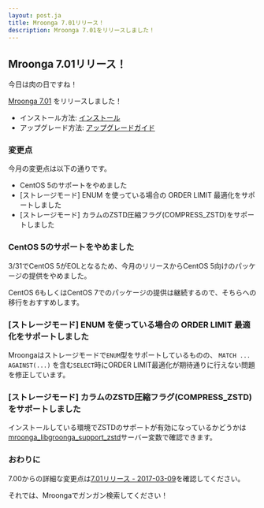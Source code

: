 ```yaml
---
layout: post.ja
title: Mroonga 7.01リリース！
description: Mroonga 7.01をリリースしました！
---
```


## Mroonga 7.01リリース！

今日は肉の日ですね！

[Mroonga 7.01](/ja/docs/news.html#release-7-01) をリリースしました！

  * インストール方法: [インストール](/ja/docs/install.html)
  * アップグレード方法: [アップグレードガイド](/ja/docs/upgrade.html)

### 変更点

今月の変更点は以下の通りです。

  * CentOS 5のサポートをやめました
  * [ストレージモード] ENUM を使っている場合の ORDER LIMIT 最適化をサポートしました
  * [ストレージモード] カラムのZSTD圧縮フラグ(COMPRESS_ZSTD)をサポートしました

### CentOS 5のサポートをやめました

3/31でCentOS 5がEOLとなるため、今月のリリースからCentOS 5向けのパッケージの提供をやめました。

CentOS 6もしくはCentOS 7でのパッケージの提供は継続するので、そちらへの移行をおすすめします。

### [ストレージモード] ENUM を使っている場合の ORDER LIMIT 最適化をサポートしました

Mroongaはストレージモードで``ENUM``型をサポートしているものの、 ``MATCH ... AGAINST(...)`` を含む``SELECT``時にORDER LIMIT最適化が期待通りに行えない問題を修正しています。

### [ストレージモード] カラムのZSTD圧縮フラグ(COMPRESS_ZSTD)をサポートしました

インストールしている環境でZSTDのサポートが有効になっているかどうかは[mroonga_libgroonga_support_zstd](/ja/docs/reference/server_variables.html#server-variable-mroonga-libgroonga-support-zstd)サーバー変数で確認できます。

### おわりに

7.00からの詳細な変更点は[7.01リリース - 2017-03-09](/ja/docs/news.html#release-7-01)を確認してください。

それでは、Mroongaでガンガン検索してください！
